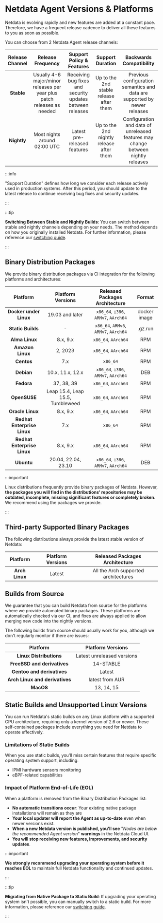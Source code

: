 # Netdata Agent Versions & Platforms

Netdata is evolving rapidly and new features are added at a constant pace. Therefore, we have a frequent release cadence to deliver all these features to you as soon as possible.

You can choose from 2 Netdata Agent release channels:

| Release Channel |               Release Frequency               |                 Support Policy & Features                 |             Support Duration             |                              Backwards Compatibility                              |
|:---------------:|:---------------------------------------------:|:---------------------------------------------------------:|:----------------------------------------:|:---------------------------------------------------------------------------------:|
|   **Stable**    | Usually 4-6 major/minor releases per year plus patch releases as needed | Receiving bug fixes and security updates between releases | Up to the 2nd stable release after them  |     Previous configuration semantics and data are supported by newer releases     |
|   **Nightly**   |         Most nights around 02:00 UTC          |               Latest pre-released features                | Up to the 2nd nightly release after them |Configuration and data of unreleased features may change between nightly releases|

:::info  

"Support Duration" defines how long we consider each release actively used in production systems. After this period, you should update to the latest release to continue receiving bug fixes and security updates.

:::

:::tip

**Switching Between Stable and Nightly Builds**: You can switch between stable and nightly channels depending on your needs. The method depends on how you originally installed Netdata. For further information, please reference our [switching guide](https://learn.netdata.cloud/docs/netdata-agent/installation/linux/switch-install-types-and-release-channels).

:::

## Binary Distribution Packages

We provide binary distribution packages via CI integration for the following platforms and architectures:

|        Platform         |        Platform Versions         |          Released Packages Architecture          |    Format    |
|:-----------------------:|:--------------------------------:|:------------------------------------------------:|:------------:|
| **Docker under Linux** |         19.03 and later          | `x86_64`, `i386`, `ARMv7`, `AArch64`  | docker image |
|   **Static Builds**    |                -                 | `x86_64`, `ARMv6`, `ARMv7`, `AArch64` |   .gz.run    |
|    **Alma Linux**      |             8.x, 9.x             |               `x86_64`, `AArch64`                |     RPM      |
|   **Amazon Linux**     |             2, 2023              |               `x86_64`, `AArch64`                |     RPM      |
|      **Centos**        |               7.x                |                     `x86_64`                     |     RPM      |
|       **Debian**       |         10.x, 11.x, 12.x         |       `x86_64`, `i386`, `ARMv7`, `AArch64`       |     DEB      |
|       **Fedora**       |            37, 38, 39            |               `x86_64`, `AArch64`                |     RPM      |
|      **OpenSUSE**      | Leap 15.4, Leap 15.5, Tumbleweed |               `x86_64`, `AArch64`                |     RPM      |
|    **Oracle Linux**    |             8.x, 9.x             |               `x86_64`, `AArch64`                |     RPM      |
| **Redhat Enterprise Linux** |               7.x                |                     `x86_64`                     |     RPM      |
| **Redhat Enterprise Linux** |             8.x, 9.x             |               `x86_64`, `AArch64`                |     RPM      |
|       **Ubuntu**       |       20.04, 22.04, 23.10        |       `x86_64`, `i386`, `ARMv7`, `AArch64`       |     DEB      |

:::important  

Linux distributions frequently provide binary packages of Netdata. However, **the packages you will find in the distributions' repositories may be outdated, incomplete, missing significant features or completely broken**. We recommend using the packages we provide.

:::

## Third-party Supported Binary Packages

The following distributions always provide the latest stable version of Netdata:

|  Platform  | Platform Versions |    Released Packages Architecture    |
|:----------:|:-----------------:|:------------------------------------:|
| **Arch Linux** |      Latest       | All the Arch supported architectures |

## Builds from Source

We guarantee that you can build Netdata from source for the platforms where we provide automated binary packages. These platforms are automatically checked via our CI, and fixes are always applied to allow merging new code into the nightly versions.

The following builds from source should usually work for you, although we don't regularly monitor if there are issues:

|              Platform               |     Platform Versions      |
|:-----------------------------------:|:--------------------------:|
|      **Linux Distributions**       | Latest unreleased versions |
|    **FreeBSD and derivatives**     |         14-STABLE          |
|     **Gentoo and derivatives**     |           Latest           |
|   **Arch Linux and derivatives**   |      latest from AUR       |
|             **MacOS**               |         13, 14, 15         |

## Static Builds and Unsupported Linux Versions

You can run Netdata's static builds on any Linux platform with a supported CPU architecture, requiring only a kernel version of 2.6 or newer. These self-contained packages include everything you need for Netdata to operate effectively.

### Limitations of Static Builds

When you use static builds, you'll miss certain features that require specific operating system support, including:

- IPMI hardware sensors monitoring
- eBPF-related capabilities

### Impact of Platform End-of-Life (EOL)

When a platform is removed from the Binary Distribution Packages list:

- **No automatic transitions occur**: Your existing native package installations will remain as they are
- **Your local updater will report the Agent as up-to-date** even when newer versions exist.
- **When a new Netdata version is published, you'll see** "*Nodes are below the recommended Agent version*" **warnings** in the Netdata Cloud UI.
- **You will stop receiving new features, improvements, and security updates**.

:::important  

**We strongly recommend upgrading your operating system before it reaches EOL** to maintain full Netdata functionality and continued updates.

:::

:::tip

**Migrating from Native Package to Static Build**: If upgrading your operating system isn't possible, you can manually switch to a static build. For more information, please reference our [switching guide](https://learn.netdata.cloud/docs/netdata-agent/installation/linux/switch-install-types-and-release-channels).

:::
